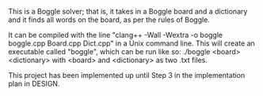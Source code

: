 This is a Boggle solver; that is, it takes in a Boggle board and a dictionary
and it finds all words on the board, as per the rules of Boggle.

It can be compiled with the line "clang++ -Wall -Wextra -o boggle boggle.cpp
Board.cpp Dict.cpp" in a Unix command line. This will create an executable
called "boggle", which can be run like so:
        ./boggle \<board\> \<dictionary\>
with \<board\> and \<dictionary\> as two .txt files.

This project has been implemented up until Step 3 in the implementation plan in
DESIGN.
